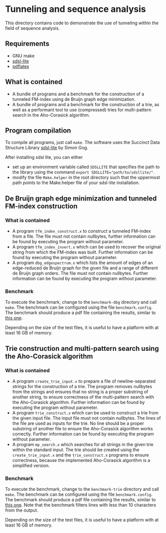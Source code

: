 # Tunneling and sequence analysis
This directory contains code to demonstrate the use of tunneling within the field of sequence analysis.

## Requirements
- GNU make
- [sdsl-lite](https://github.com/simongog/sdsl-lite)
- [pdflatex](https://linux.die.net/man/1/pdflatex)

## What is contained
- A bundle of programs and a benchmark for the construction of a tunneled FM-index using de Bruijn graph edge minimization.
- A bundle of programs and a benchmark for the construction of a trie, as well as a performant tool to use (compressed) tries
  for multi-pattern search in the Aho-Corasick algorithm.

## Program compilation
To compile all programs, just call `make`.
The software uses the Succinct Data Structure Library [sdsl-lite](https://github.com/simongog/sdsl-lite) by Simon Gog.

After installing sdsl lite, you can either
- set up an environment variable called `SDSLLITE` that specifies the path to the library
  using the command `export SDSLLITE="path/to/sdsllite/"`.
- modify the file `Make.helper` in the root directory such that the uppermost path points to the Make.helper file
  of your sdsl-lite installation.

## De Bruijn graph edge minimization and tunneled FM-index construction

### What is contained
- A program `tfm_index_construct.x` to construct a tunneled FM-index from a file.
  The file must not contain nullbytes, further information can be found by executing the program without parameter.
- A program `tfm_index_invert.x` which can be used to recover the original string from which the FM-index was built.
  Further information can be found by executing the program without parameter.
- A program `dbg_edgespectrum.x` which lists the amount of edges of an edge-reduced de Bruijn graph for the given file
  and a range of different de Bruijn graph orders. The file must not contain nullbytes.
  Further information can be found by executing the program without parameter.

### Benchmark
To execute the benchmark, change to the `benchmark-dbg` directory and call `make`. The benchmark can be configured using the file
`benchmark.config`. The benchmark should produce a pdf file containing the results, similar to [this one](benchmark-dbg/dbgbenchmark.pdf).

Depending on the size of the test files, it is useful to have a platform with at least 16 GB of memory.

## Trie construction and multi-pattern search using the Aho-Corasick algorithm

### What is contained
- A program `create_trie_input.x` to prepare a file of newline-separated strings for the construction of a trie.
  The program removes nullbytes from the strings and ensures that no string is a proper substring of another string,
  to ensure correctness of the multi-pattern search with the Aho-Corasick algorithm.
  Further information can be found by executing the program without parameter.
- A program `trie_construct.x` which can be used to construct a trie from the given input file.
  The input file must not contain nullbytes. The lines of the file are used as inputs for the trie.
  No line should be a proper substring of another file to ensure the Aho-Corasick algorithm works correctly.
  Further information can be found by executing the program without parameter.
- A program `mp_search.x` which searches for all strings in the given trie within the standard input.
  The trie should be created using the `create_trie_input.x` and the `trie_construct.x` programs to ensure correctness,
  because the implemented Aho-Corasick algorithm is a simplified version.

### Benchmark
To execute the benchmark, change to the `benchmark-trie` directory and call `make`. The benchmark can be configured using the file
`benchmark.config`. The benchmark should produce a pdf file containing the results, similar to [this one](benchmark-dbg/triebenchmark.pdf).
Note that the benchmark filters lines with less than 10 characters from the output.

Depending on the size of the test files, it is useful to have a platform with at least 16 GB of memory.
